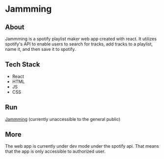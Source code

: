 # Jammming

## About

Jammming is a spotify playlist maker web app created with react. It utilizes spotify's API to enable users to search for tracks, add tracks to a playlist, name it, and then save it to spotify.

## Tech Stack

- React
- HTML
- JS
- CSS

## Run
[Jammming](https://jaroderatsimb.github.io/myjammming) (currently unaccessible to the general public)

## More

The web app is currently under dev mode under the spotify api. That means that the app is only accessible to authorized user.
